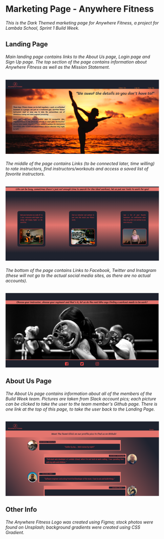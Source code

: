 # Marketing Page - Anywhere Fitness

###### This is the Dark Themed marketing page for Anywhere Fitness, a project for Lambda School, Sprint 1 Build Week.

## Landing Page

###### Main landing page contains links to the About Us page, Login page and Sign Up page.  The top section of the page contains information about Anywhere Fitness as well as the Mission Statement. 
<img src="Images/Landing%20Page%201.png" alt="Landing Page 1">

###### The middle of the page contains Links (to be connected later, time willing) to rate instructors, find instructors/workouts and access a saved list of favorite instructors.  
<img src="Images/Landing%20Page%202.png" alt="Landing Page 2">

###### The bottom of the page contains Links to Facebook, Twitter and Instagram (these will not go to the actual social media sites, as there are no actual accounts).
<img src="Images/Landing%20Page%203.png" alt="Landing Page 3">


## About Us Page

###### The About Us page contains information about all of the members of the Build Week team.  Pictures are taken from Slack account pics; each picture can be clicked to take the user to the team member's Github page.  There is one link at the top of this page, to take the user back to the Landing Page.
<img src="Images/About%20Us%20Page.png" alt="About Us Page">


## Other Info

###### The Anywhere Fitness Logo was created using Figma; stock photos were found on Unsplash; background gradients were created using CSS Gradient.